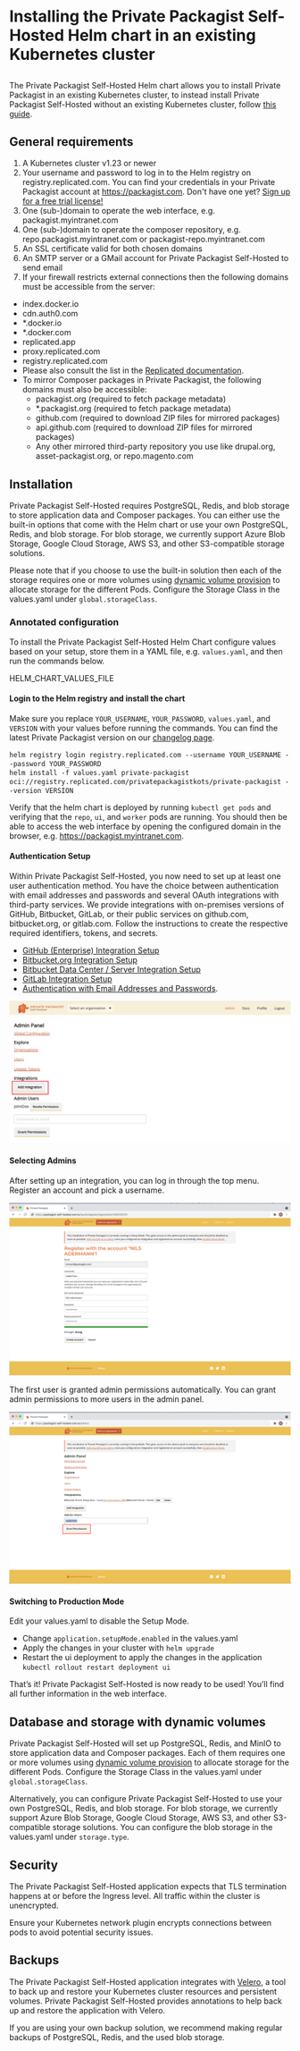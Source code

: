 # Installing the Private Packagist Self-Hosted Helm chart in an existing Kubernetes cluster
##

The Private Packagist Self-Hosted Helm chart allows you to install Private Packagist in an existing Kubernetes cluster,
to instead install Private Packagist Self-Hosted without an existing Kubernetes cluster, follow [this guide](./kubernetes-embedded.md).

## General requirements

1. A Kubernetes cluster v1.23 or newer
1. Your username and password to log in to the Helm registry on registry.replicated.com. You can find your credentials in your Private Packagist account at https://packagist.com. Don't have one yet? [Sign up for a free trial license!](https://packagist.com/self-hosted)
1. One (sub-)domain to operate the web interface, e.g. packagist.myintranet.com
1. One (sub-)domain to operate the composer repository, e.g. repo.packagist.myintranet.com or packagist-repo.myintranet.com
1. An SSL certificate valid for both chosen domains
1. An SMTP server or a GMail account for Private Packagist Self-Hosted to send email
1. If your firewall restricts external connections then the following domains must be accessible from the server:
  * index.docker.io
  * cdn.auth0.com
  * *.docker.io
  * *.docker.com
  * replicated.app
  * proxy.replicated.com
  * registry.replicated.com
  * Please also consult the list in the [Replicated documentation](https://docs.replicated.com/enterprise/installing-general-requirements#firewall-openings-for-online-installations). 
  * To mirror Composer packages in Private Packagist, the following domains must also be accessible:
    - packagist.org (required to fetch package metadata)
    - *.packagist.org (required to fetch package metadata)
    - github.com (required to download ZIP files for mirrored packages)
    - api.github.com (required to download ZIP files for mirrored packages)
    - Any other mirrored third-party repository you use like drupal.org, asset-packagist.org, or repo.magento.com

## Installation

Private Packagist Self-Hosted requires PostgreSQL, Redis, and blob storage to store application data and Composer packages.
You can either use the built-in options that come with the Helm chart or use your own PostgreSQL, Redis, and blob storage.
For blob storage, we currently support Azure Blob Storage, Google Cloud Storage, AWS S3, and other S3-compatible storage solutions.

Please note that if you choose to use the built-in solution then each of the storage requires one or more volumes using
[dynamic volume provision](https://kubernetes.io/docs/concepts/storage/dynamic-provisioning/) to allocate storage for the different Pods.
Configure the Storage Class in the values.yaml under `global.storageClass`.

### Annotated configuration

To install the Private Packagist Self-Hosted Helm Chart configure values based on your setup, store them in a YAML file, e.g. `values.yaml`, and then run the commands below.

HELM_CHART_VALUES_FILE

#### Login to the Helm registry and install the chart

Make sure you replace `YOUR_USERNAME`, `YOUR_PASSWORD`, `values.yaml`, and `VERSION` with your values before running the commands.
You can find the latest Private Packagist version on our [changelog page](/docs/self-hosted/changelog).

```
helm registry login registry.replicated.com --username YOUR_USERNAME --password YOUR_PASSWORD
helm install -f values.yaml private-packagist oci://registry.replicated.com/privatepackagistkots/private-packagist --version VERSION
```

Verify that the helm chart is deployed by running `kubectl get pods` and verifying that the `repo`, `ui`, and `worker` pods are running.
You should then be able to access the web interface by opening the configured domain in the browser, e.g. https://packagist.myintranet.com.

#### Authentication Setup
Within Private Packagist Self-Hosted, you now need to set up at least one user authentication method.
You have the choice between authentication with email addresses and passwords and several OAuth integrations with third-party services.
We provide integrations with on-premises versions of GitHub, Bitbucket, GitLab, or their public services on github.com, bitbucket.org,
or gitlab.com. Follow the instructions to create the respective required identifiers, tokens, and secrets.

* [GitHub (Enterprise) Integration Setup](./github-integration-setup.md)
* [Bitbucket.org Integration Setup](./bitbucket-integration-setup.md)
* [Bitbucket Data Center / Server Integration Setup](./bitbucket-server-integration-setup.md)
* [GitLab Integration Setup](./gitlab-integration-setup.md)
* [Authentication with Email Addresses and Passwords](./authentication-email-addresses-passwords-setup.md).


![Add Integration](/Resources/public/img/docs/self-hosted/08-integration-create.png)

#### Selecting Admins
After setting up an integration, you can log in through the top menu. Register an account and pick a username.

![Register Admin](/Resources/public/img/docs/self-hosted/09-register-admin.png)

The first user is granted admin permissions automatically. You can grant admin permissions to more users in the admin panel.

![Add Admin](/Resources/public/img/docs/self-hosted/10-add-admin.png)

#### Switching to Production Mode
Edit your values.yaml to disable the Setup Mode.

* Change `application.setupMode.enabled` in the values.yaml
* Apply the changes in your cluster with `helm upgrade`
* Restart the ui deployment to apply the changes in the application `kubectl rollout restart deployment ui`

That’s it! Private Packagist Self-Hosted is now ready to be used! You’ll find all further information in the web interface.

## Database and storage with dynamic volumes

Private Packagist Self-Hosted will set up PostgreSQL, Redis, and MinIO to store application data and Composer packages.
Each of them requires one or more volumes using [dynamic volume provision](https://kubernetes.io/docs/concepts/storage/dynamic-provisioning/) to allocate storage for the different Pods.
Configure the Storage Class in the values.yaml under `global.storageClass`.

Alternatively, you can configure Private Packagist Self-Hosted to use your own PostgreSQL, Redis, and blob storage.
For blob storage, we currently support Azure Blob Storage, Google Cloud Storage, AWS S3, and other S3-compatible storage solutions.
You can configure the blob storage in the values.yaml under `storage.type`.

## Security

The Private Packagist Self-Hosted application expects that TLS termination happens at or before the Ingress level.
All traffic within the cluster is unencrypted.

Ensure your Kubernetes network plugin encrypts connections between pods to avoid potential security issues.

## Backups

The Private Packagist Self-Hosted application integrates with [Velero](https://velero.io/), a tool to back up and restore your Kubernetes
cluster resources and persistent volumes. Private Packagist Self-Hosted provides annotations to help back up and restore
the application with Velero.

If you are using your own backup solution, we recommend making regular backups of PostgreSQL, Redis, and the used blob
storage.
